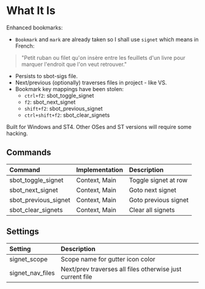 # What It Is
Enhanced bookmarks:

- `Bookmark` and `mark` are already taken so I shall use `signet` which means in French:
> "Petit ruban ou filet qu'on insère entre les feuillets d'un livre pour marquer l'endroit que l'on veut retrouver."
- Persists to sbot-sigs file.
- Next/previous (optionally) traverses files in project - like VS.
- Bookmark key mappings have been stolen:
    - `ctrl+f2`: sbot_toggle_signet
    - `f2`: sbot_next_signet
    - `shift+f2`: sbot_previous_signet
    - `ctrl+shift+f2`: sbot_clear_signets

Built for Windows and ST4. Other OSes and ST versions will require some hacking.

## Commands
| Command                  | Implementation | Description |
|:--------                 |:-------        |:-------     |
| sbot_toggle_signet       | Context, Main  | Toggle signet at row |
| sbot_next_signet         | Context, Main  | Goto next signet |
| sbot_previous_signet     | Context, Main  | Goto previous signet |
| sbot_clear_signets       | Context, Main  | Clear all signets |

## Settings
| Setting                  | Description |
|:--------                 |:-------     |
| signet_scope             | Scope name for gutter icon color |
| signet_nav_files         | Next/prev traverses all files otherwise just current file |
